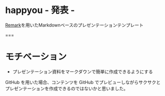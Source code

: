 # happyou - 発表 -
[Remark](http://remarkjs.com/)を用いたMarkdownベースのプレゼンテーションテンプレート

===
# モチベーション
- プレゼンテーション資料をマークダウンで簡単に作成できるようにする

GitHub を用いた場合、コンテンツを GitHub でプレビューしながらサクサクとプレゼンテーションを作成できるのではないかと思いました。
